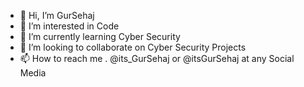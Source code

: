 - 👋 Hi, I’m GurSehaj
- 👀 I’m interested in Code
- 🌱 I’m currently learning Cyber Security
- 💞️ I’m looking to collaborate on Cyber Security Projects
- 📫 How to reach me . @its_GurSehaj or @itsGurSehaj at any Social Media

<!---
GurSehaj/GurSehaj is a ✨ special ✨ repository because its `README.md` (this file) appears on your GitHub profile.
You can click the Preview link to take a look at your changes.
--->
